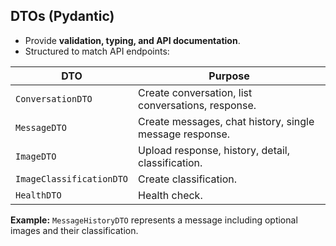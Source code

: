 ## **DTOs (Pydantic)**

* Provide **validation, typing, and API documentation**.
* Structured to match API endpoints:

| DTO                      | Purpose                                                 |
| ------------------------ | ------------------------------------------------------- |
| `ConversationDTO`        | Create conversation, list conversations, response.      |
| `MessageDTO`             | Create messages, chat history, single message response. |
| `ImageDTO`               | Upload response, history, detail, classification.       |
| `ImageClassificationDTO` | Create classification.                                  |
| `HealthDTO`              | Health check.                                           |

**Example:** `MessageHistoryDTO` represents a message including optional images and their classification.
